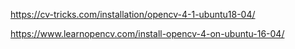 https://cv-tricks.com/installation/opencv-4-1-ubuntu18-04/

https://www.learnopencv.com/install-opencv-4-on-ubuntu-16-04/
